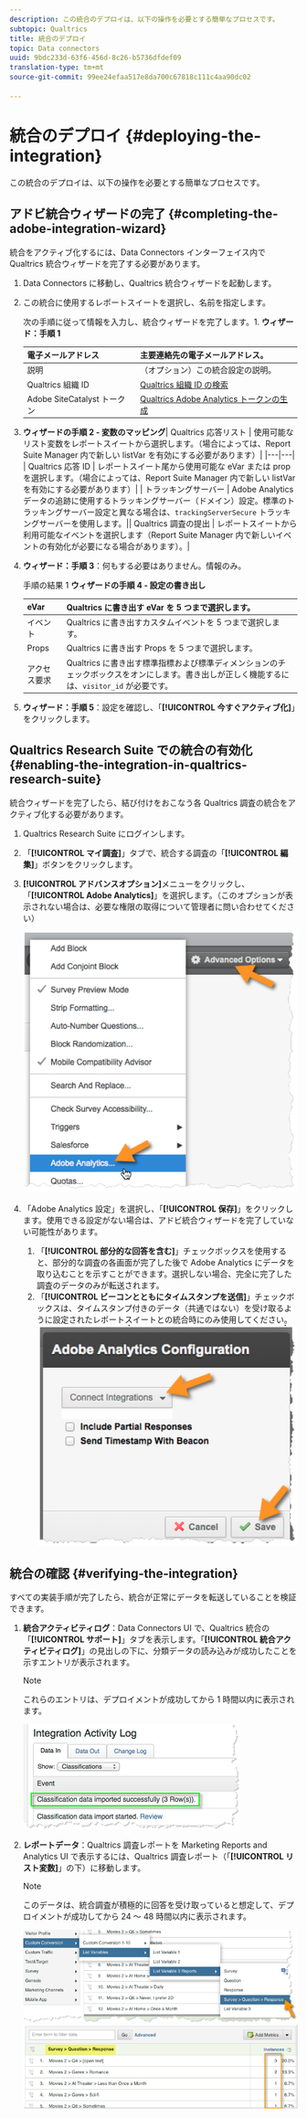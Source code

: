 ```yaml
---
description: この統合のデプロイは、以下の操作を必要とする簡単なプロセスです。
subtopic: Qualtrics
title: 統合のデプロイ
topic: Data connectors
uuid: 9bdc233d-63f6-456d-8c26-b5736dfdef09
translation-type: tm+mt
source-git-commit: 99ee24efaa517e8da700c67818c111c4aa90dc02

---
```



# 統合のデプロイ {#deploying-the-integration}

この統合のデプロイは、以下の操作を必要とする簡単なプロセスです。

## アドビ統合ウィザードの完了 {#completing-the-adobe-integration-wizard}

統合をアクティブ化するには、Data Connectors インターフェイス内で Qualtrics 統合ウィザードを完了する必要があります。

1. Data Connectors に移動し、Qualtrics 統合ウィザードを起動します。
1. この統合に使用するレポートスイートを選択し、名前を指定します。

   次の手順に従って情報を入力し、統合ウィザードを完了します。1. **ウィザード：手順 1**

   | 電子メールアドレス | 主要連絡先の電子メールアドレス。 |
   |---|---|
   | 説明 | （オプション）この統合設定の説明。 |
   | Qualtrics 組織 ID | [Qualtrics 組織 ID の検索](../qualtrics-overview/qualtrics-org-id.md) |
   | Adobe SiteCatalyst トークン | [Qualtrics Adobe Analytics トークンの生成](../qualtrics-overview/qualtrics-token.md) |

1. **ウィザードの手順 2 - 変数のマッピング**| Qualtrics 応答リスト | 使用可能なリスト変数をレポートスイートから選択します。（場合によっては、Report Suite Manager 内で新しい listVar を有効にする必要があります）|
|---|---|
| Qualtrics 応答 ID | レポートスイート尾から使用可能な eVar または prop を選択します。（場合によっては、Report Suite Manager 内で新しい listVar を有効にする必要があります）|
| トラッキングサーバー | Adobe Analytics データの追跡に使用するトラッキングサーバー（ドメイン）設定。標準のトラッキングサーバー設定と異なる場合は、`trackingServerSecure` トラッキングサーバーを使用します。|| Qualtrics 調査の提出 | レポートスイートから利用可能なイベントを選択します（Report Suite Manager 内で新しいイベントの有効化が必要になる場合があります）。|

1. **ウィザード：手順 3**：何もする必要はありません。情報のみ。

   手順の結果 1 **ウィザードの手順 4 - 設定の書き出し**

   | eVar | Qualtrics に書き出す eVar を 5 つまで選択します。 |
   |---|---|
   | イベント | Qualtrics に書き出すカスタムイベントを 5 つまで選択します。 |
   | Props | Qualtrics に書き出す Props を 5 つまで選択します。 |
   | アクセス要求 | Qualtrics に書き出す標準指標および標準ディメンションのチェックボックスをオンにします。書き出しが正しく機能するには、`visitor_id` が必要です。 |

1. **ウィザード：手順 5**：設定を確認し、「**[!UICONTROL 今すぐアクティブ化]**」をクリックします。

## Qualtrics Research Suite での統合の有効化 {#enabling-the-integration-in-qualtrics-research-suite}

統合ウィザードを完了したら、結び付けをおこなう各 Qualtrics 調査の統合をアクティブ化する必要があります。

1. Qualtrics Research Suite にログインします。
1. 「**[!UICONTROL マイ調査]**」タブで、統合する調査の「**[!UICONTROL 編集]**」ボタンをクリックします。
1. **[!UICONTROL アドバンスオプション]**&#x200B;メニューをクリックし、「**[!UICONTROL Adobe Analytics]**」を選択します。（このオプションが表示されない場合は、必要な権限の取得について管理者に問い合わせてください）

   ![](assets/advanced_options.png)

1. 「Adobe Analytics 設定」を選択し、「**[!UICONTROL 保存]**」をクリックします。使用できる設定がない場合は、アドビ統合ウィザードを完了していない可能性があります。
   1. 「**[!UICONTROL 部分的な回答を含む]**」チェックボックスを使用すると、部分的な調査の各画面が完了した後で Adobe Analytics にデータを取り込むことを示すことができます。選択しない場合、完全に完了した調査のデータのみが転送されます。
   1. 「**[!UICONTROL ビーコンとともにタイムスタンプを送信]**」チェックボックスは、タイムスタンプ付きのデータ（共通ではない）を受け取るように設定されたレポートスイートとの統合時にのみ使用してください。
   ![](assets/integration_config.png)

## 統合の確認 {#verifying-the-integration}

すべての実装手順が完了したら、統合が正常にデータを転送していることを検証できます。

1. **統合アクティビティログ**：Data Connectors UI で、Qualtrics 統合の「**[!UICONTROL サポート]**」タブを表示します。「**[!UICONTROL 統合アクティビティログ]**」の見出しの下に、分類データの読み込みが成功したことを示すエントリが表示されます。

   >[!NOTE]
   >
   >これらのエントリは、デプロイメントが成功してから 1 時間以内に表示されます。

   ![](assets/verify-1.png)

1. **レポートデータ**：Qualtrics 調査レポートを Marketing Reports and Analytics UI で表示するには、Qualtrics 調査レポート（「**[!UICONTROL リスト変数]**」の下）に移動します。

   >[!NOTE]
   >
   >このデータは、統合調査が積極的に回答を受け取っていると想定して、デプロイメントが成功してから 24 ～ 48 時間以内に表示されます。

   ![](assets/verify-2.png) ![](assets/verify-3.png)


